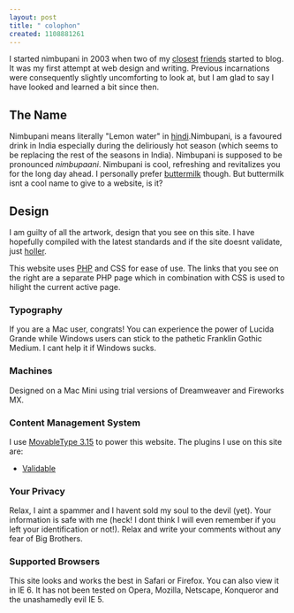 ```yaml
--- 
layout: post
title: " colophon"
created: 1108881261
---
```

I started nimbupani in 2003 when two of my <a href="http://deepak.jois.name">closest</a> <a href="http://wendelin.blogspot.com">friends</a> started to blog. It was my first attempt at web design and writing. Previous incarnations were consequently slightly uncomforting to look at, but I am glad to say I have looked and learned a bit since then. 

<h2>The Name</h2>

Nimbupani means literally "Lemon water" in <a href="http://en.wikipedia.org/wiki/Hindi">hindi</a>.Nimbupani, is a favoured drink in India especially during the deliriously hot season (which seems to be replacing the rest of the seasons in India). Nimbupani is supposed to be pronounced <i>nimbupaani</i>. Nimbupani is cool, refreshing and revitalizes you for the long day ahead. I personally prefer <a href="/www.indiatastes.com/categories/227.html">buttermilk</a> though. But buttermilk isnt a cool name to give to a website, is it?

<h2>Design</h2>

I am guilty of all the artwork, design that you see on this site. I have hopefully compiled with the latest standards and if the site doesnt validate, just <a href="http://twitter.com/nimbupani">holler</a>. 

This website uses <a href="http://www.php.net/">PHP</a> and CSS for ease of use. The links that you see on the right are a separate PHP page which in combination with CSS is used to hilight the current active page. 

<h3>Typography</h3>

If you are a Mac user, congrats! You can experience the power of Lucida Grande while Windows users can stick to the pathetic Franklin Gothic Medium. I cant help it if Windows sucks. 

<h3>Machines</h3>

Designed on a Mac Mini using trial versions of Dreamweaver and Fireworks MX. 

<h3>Content Management System</h3>

I use <a href="http://movabletype.org">MovableType 3.15</a> to power this website. The plugins I use on this site are:<ul><li><a href="http://www.zonageek.com/software/mt/validable/index.php">Validable</a></li>
</ul>

<h3>Your Privacy</h3>

Relax, I aint a spammer and I havent sold my soul to the devil (yet). Your information is safe with me (heck! I dont think I will even remember if you left your identification or not!). Relax and write your comments without any fear of Big Brothers. 

<h3>Supported Browsers</h3>

This site looks and works the best in Safari or Firefox. You can also view it in IE 6. It has not been tested on Opera, Mozilla, Netscape, Konqueror and the unashamedly evil IE 5.
